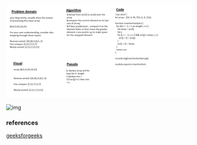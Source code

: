 ![img](./Capture.PNG)

![img](https://www.geeksforgeeks.org/wp-content/uploads/gq/2014/01/QuickSort2.png)

### references
[geeksforgeeks](https://www.geeksforgeeks.org/insertion-sort/)
